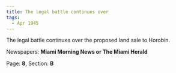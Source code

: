 ```yaml
---  
title: The legal battle continues over  
tags:  
  - Apr 1945  
---  
```

  
The legal battle continues over the proposed land sale to Horobin.  
  
Newspapers: **Miami Morning News or The Miami Herald**  
  
Page: **8**, Section: **B** 
